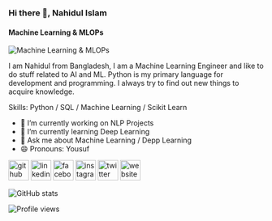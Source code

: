 ### Hi there 👋, Nahidul Islam
#### Machine Learning & MLOPs
![Machine Learning & MLOPs](https://pbs.twimg.com/profile_banners/1204243134391021568/1639993248/600x200)

I am Nahidul from Bangladesh, I am a Machine Learning Engineer and like to do stuff related to AI and ML. Python is my primary language for development and programming. I always try to find out new things to acquire knowledge.

Skills: Python / SQL / Machine Learning / Scikit Learn

- 🔭 I’m currently working on NLP Projects 
- 🌱 I’m currently learning Deep Learning 
- 💬 Ask me about Machine Learning / Depp Learning 
- 😄 Pronouns: Yousuf 


[<img src='https://cdn.jsdelivr.net/npm/simple-icons@3.0.1/icons/github.svg' alt='github' height='40'>](https://github.com/analyticalnahid)  [<img src='https://cdn.jsdelivr.net/npm/simple-icons@3.0.1/icons/linkedin.svg' alt='linkedin' height='40'>](https://www.linkedin.com/in/analyticalnahid/)  [<img src='https://cdn.jsdelivr.net/npm/simple-icons@3.0.1/icons/facebook.svg' alt='facebook' height='40'>](https://www.facebook.com/iamtechnicalnahid)  [<img src='https://cdn.jsdelivr.net/npm/simple-icons@3.0.1/icons/instagram.svg' alt='instagram' height='40'>](https://www.instagram.com/analyticalnahid/)  [<img src='https://cdn.jsdelivr.net/npm/simple-icons@3.0.1/icons/twitter.svg' alt='twitter' height='40'>](https://twitter.com/analyticalnahid)  [<img src='https://cdn.jsdelivr.net/npm/simple-icons@3.0.1/icons/icloud.svg' alt='website' height='40'>](https://analyticalnahid.engineer)  

![GitHub stats](https://github-readme-stats.vercel.app/api?username=analyticalnahid&show_icons=true)  

![Profile views](https://gpvc.arturio.dev/analyticalnahid)  
